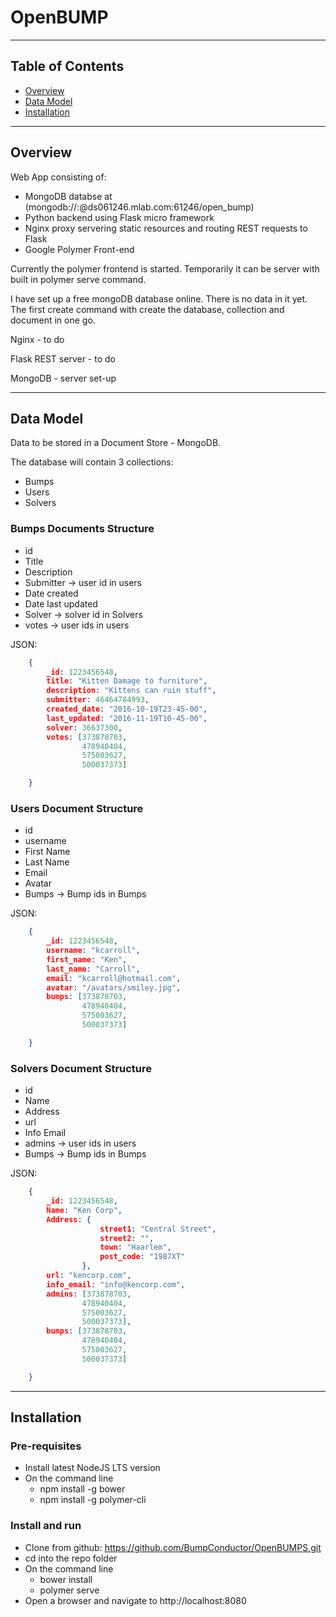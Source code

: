 # OpenBUMP

---

## Table of Contents
  * [Overview](#overview)
  * [Data Model](#data-model)
  * [Installation](#installation)

---

## Overview <a id="overview"></a>

Web App consisting of:

- MongoDB databse at (mongodb://<dbuser>:<dbpassword>@ds061246.mlab.com:61246/open_bump)
- Python backend using Flask micro framework
- Nginx proxy servering static resources and routing REST requests to Flask
- Google Polymer Front-end

Currently the polymer frontend is started. Temporarily it can be server with built in polymer serve command.

I have set up a free mongoDB database online. There is no data in it yet. The first create command with create the database, collection and document in one go.

Nginx - to do

Flask REST server - to do

MongoDB - server set-up

---

## Data Model <a id="data-model"></a>

Data to be stored in a Document Store - MongoDB.

The database will contain 3 collections:
- Bumps
- Users
- Solvers

### Bumps Documents Structure

- id	
- Title
- Description
- Submitter -> user id in users
- Date created
- Date last updated
- Solver -> solver id in Solvers
- votes -> user ids in users

JSON:

``` json
    {
	    _id: 1223456548,
	    title: "Kitten Damage to furniture",
	    description: "Kittens can ruin stuff",
	    submitter: 46464784993,
	    created_date: "2016-10-19T23-45-00",
	    last_updated: "2016-11-19T10-45-00",
		solver: 36637300,
		votes: [373878703,
				478940404,
				575003627,
				500037373]

    }
```


### Users Document Structure

- id
- username
- First Name
- Last Name
- Email
- Avatar
- Bumps -> Bump ids in Bumps

JSON:

``` json
    {
	    _id: 1223456548,
	    username: "kcarroll",
	    first_name: "Ken",
	    last_name: "Carroll",
	    email: "kcarroll@hotmail.com",
	    avatar: "/avatars/smiley.jpg",
		bumps: [373878703,
				478940404,
				575003627,
				500037373]

    }
```


### Solvers Document Structure

- id
- Name
- Address
- url
- Info Email
- admins -> user ids in users
- Bumps -> Bump ids in Bumps

JSON:

``` json
    {
	    _id: 1223456548,
	    Name: "Ken Corp",
	    Address: {
					street1: "Central Street",
					street2: "",
					town: "Haarlem",
					post_code: "1987XT"
				},
	    url: "kencorp.com",
	    info_email: "info@kencorp.com",
		admins: [373878703,
				478940404,
				575003627,
				500037373],
		bumps: [373878703,
				478940404,
				575003627,
				500037373]

    }
```

---

## Installation <a id="installation"></a>

### Pre-requisites

- Install latest NodeJS LTS version
- On the command line
    - npm install -g bower
    - npm install -g polymer-cli

### Install and run

- Clone from github: https://github.com/BumpConductor/OpenBUMPS.git
- cd into the repo folder
- On the command line
    - bower install
	- polymer serve
- Open a browser and navigate to http://localhost:8080

